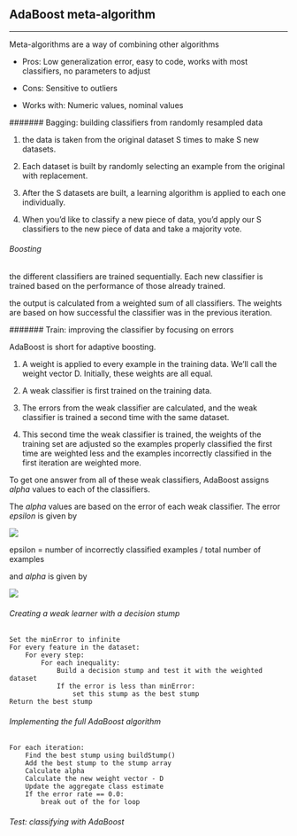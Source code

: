 ## AdaBoost meta-algorithm
---

Meta-algorithms are a way of combining other algorithms

- Pros: Low generalization error, easy to code, works with most 
  classifiers, no parameters to adjust- Cons: Sensitive to outliers- Works with: Numeric values, nominal values
####### Bagging: building classifiers from randomly resampled data
1. the data is taken from the original dataset S times to make S new datasets.
2. Each dataset is built by randomly selecting an example from the original with replacement.
3. After the S datasets are built, a learning algorithm is applied to each one individually. 
4. When you’d like to classify a new piece of data, you’d apply our S classifiers to the new piece of data and take a majority vote.
###### Boosting
the different classifiers are trained sequentially. Each new classifier is trained based on the performance of those already trained.
the output is calculated from a weighted sum of all classifiers. The weights are based on how successful the classifier was in the previous iteration.
####### Train: improving the classifier by focusing on errors
AdaBoost is short for adaptive boosting.
1. A weight is applied to every example in the training data. We’ll call the weight vector D. Initially, these weights are all equal. 
2. A weak classifier is first trained on the training data.
3. The errors from the weak classifier are calculated, and the weak classifier is trained a second time with the same dataset.
4. This second time the weak classifier is trained, the weights of the training set are adjusted so the examples properly classified the first time are weighted less and the examples incorrectly classified in the first iteration are weighted more.
To get one answer from all of these weak classifiers, AdaBoost assigns *alpha* values to each of the classifiers. 
The *alpha* values are based on the error of each weak classifier. The error *epsilon* is given by

<img src="http://www.forkosh.com/mathtex.cgi? \Large \epsilon=\frac{number\ of\ incorrectly\ classified\ examples}{total\ number\ of\ examples}">
epsilon = number of incorrectly classified examples / total number of examples
and *alpha* is given by
<img src="http://www.forkosh.com/mathtex.cgi? \Large \alpha=\frac{1}{2}\ln(\frac{1 - \epsilon}{\epsilon})">###### Creating a weak learner with a decision stump
    Set the minError to infinite    For every feature in the dataset:        For every step:            For each inequality:                Build a decision stump and test it with the weighted dataset                If the error is less than minError:                    set this stump as the best stump    Return the best stump
###### Implementing the full AdaBoost algorithm
    For each iteration:        Find the best stump using buildStump()        Add the best stump to the stump array        Calculate alpha        Calculate the new weight vector - D        Update the aggregate class estimate        If the error rate == 0.0:            break out of the for loop

###### Test: classifying with AdaBoost
